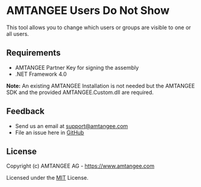 # AMTANGEE Users Do Not Show

This tool allows you to change which users or groups are visible to one or all users.

## Requirements

* AMTANGEE Partner Key for signing the assembly
* .NET Framework 4.0

**Note:** An existing AMTANGEE Installation is not needed but the AMTANGEE SDK and the provided AMTANGEE.Custom.dll are required.

## Feedback

* Send us an email at support@amtangee.com
* File an issue here in [GitHub](https://github.com/amtangee/tool.usersdonotshow/issues)

## License

Copyright (c) AMTANGEE AG - https://www.amtangee.com

Licensed under the [MIT](LICENSE) License.